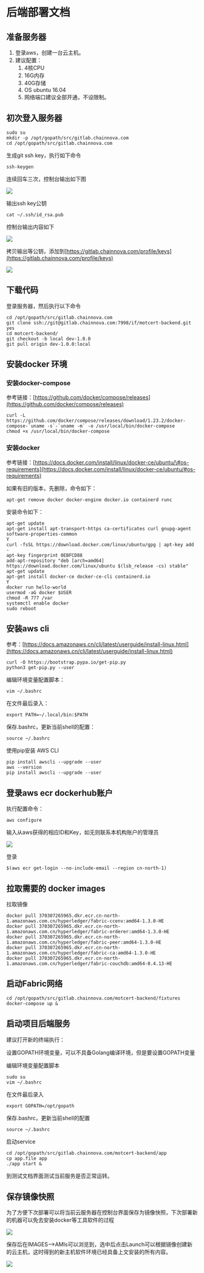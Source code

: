 # 后端部署文档

## 准备服务器

1. 登录aws，创建一台云主机。
2. 建议配置：
   1. 4核CPU
   2. 16G内存
   3. 40G存储
   4. OS ubuntu 16.04
   5. 网络端口建议全部开通，不设限制。

## 初次登入服务器

```
sudo su
mkdir -p /opt/gopath/src/gitlab.chainnova.com
cd /opt/gopath/src/gitlab.chainnova.com
```

生成git ssh key，执行如下命令

```text
ssh-keygen
```

连续回车三次，控制台输出如下图

![](../.gitbook/assets/image%20%283%29.png)

 输出ssh key公钥

```text
cat ~/.ssh/id_rsa.pub
```

 控制台输出内容如下

![](../.gitbook/assets/image%20%282%29.png)

拷贝输出等公钥，添加到[https://gitlab.chainnova.com/profile/keys](https://gitlab.chainnova.com/profile/keys)

![](../.gitbook/assets/image%20%289%29.png)

## 下载代码

登录服务器，然后执行以下命令

```text
cd /opt/gopath/src/gitlab.chainnova.com
git clone ssh://git@gitlab.chainnova.com:7998/if/motcert-backend.git
yes
cd motcert-backend/
git checkout -b local dev-1.0.0
git pull origin dev-1.0.0:local
```

## 安装docker 环境

### 安装docker-compose 

参考链接：[https://github.com/docker/compose/releases](https://github.com/docker/compose/releases)

```text
curl -L https://github.com/docker/compose/releases/download/1.23.2/docker-compose-`uname -s`-`uname -m` -o /usr/local/bin/docker-compose
chmod +x /usr/local/bin/docker-compose
```

### 安装docker

参考链接：[https://docs.docker.com/install/linux/docker-ce/ubuntu/\#os-requirements](https://docs.docker.com/install/linux/docker-ce/ubuntu/#os-requirements)

如果有旧的版本，先删除，命令如下：

```text
apt-get remove docker docker-engine docker.io containerd runc
```

安装命令如下：

```text
apt-get update
apt-get install apt-transport-https ca-certificates curl gnupg-agent software-properties-common
Y
curl -fsSL https://download.docker.com/linux/ubuntu/gpg | apt-key add -
apt-key fingerprint 0EBFCD88
add-apt-repository "deb [arch=amd64] https://download.docker.com/linux/ubuntu $(lsb_release -cs) stable"
apt-get update
apt-get install docker-ce docker-ce-cli containerd.io
Y
docker run hello-world
usermod -aG docker $USER
chmod -R 777 /var
systemctl enable docker
sudo reboot
```

## 安装aws cli

参考：[https://docs.amazonaws.cn/cli/latest/userguide/install-linux.html](https://docs.amazonaws.cn/cli/latest/userguide/install-linux.html)

```text
curl -O https://bootstrap.pypa.io/get-pip.py
python3 get-pip.py --user
```

编辑环境变量配置脚本：

```text
vim ~/.bashrc
```

在文件最后录入：

```text
export PATH=~/.local/bin:$PATH
```

保存.bashrc，更新当前shell的配置：

```text
source ~/.bashrc
```

使用pip安装 AWS CLI

```text
pip install awscli --upgrade --user
aws --version
pip install awscli --upgrade --user
```

## 登录aws ecr dockerhub账户

执行配置命令：

```text
aws configure
```

输入从aws获得的相应ID和Key，如无则联系本机构账户的管理员

![](../.gitbook/assets/image%20%2822%29.png)

登录

```text
$(aws ecr get-login --no-include-email --region cn-north-1)
```

## 拉取需要的 docker images

拉取镜像

```text
docker pull 370307265965.dkr.ecr.cn-north-1.amazonaws.com.cn/hyperledger/fabric-ccenv:amd64-1.3.0-HE
docker pull 370307265965.dkr.ecr.cn-north-1.amazonaws.com.cn/hyperledger/fabric-orderer:amd64-1.3.0-HE
docker pull 370307265965.dkr.ecr.cn-north-1.amazonaws.com.cn/hyperledger/fabric-peer:amd64-1.3.0-HE
docker pull 370307265965.dkr.ecr.cn-north-1.amazonaws.com.cn/hyperledger/fabric-ca:amd64-1.3.0-HE
docker pull 370307265965.dkr.ecr.cn-north-1.amazonaws.com.cn/hyperledger/fabric-couchdb:amd64-0.4.13-HE
```

## 启动Fabric网络

```text
cd /opt/gopath/src/gitlab.chainnova.com/motcert-backend/fixtures
docker-compose up &
```

## 启动项目后端服务

建议打开新的终端执行：

设置GOPATH环境变量，可以不具备Golang编译环境，但是要设置GOPATH变量

编辑环境变量配置脚本

```text
sudo su
vim ~/.bashrc
```

在文件最后录入

```text
export GOPATH=/opt/gopath
```

保存.bashrc，更新当前shell的配置

```text
source ~/.bashrc
```

启动service

```text
cd /opt/gopath/src/gitlab.chainnova.com/motcert-backend/app
cp app.file app
./app start &
```

到测试文档界面测试当前服务是否正常运转。

## 保存镜像快照

为了方便下次部署可以将当前云服务器在控制台界面保存为镜像快照，下次部署新的机器可以免去安装docker等工具软件的过程

![](../.gitbook/assets/image%20%2837%29.png)



保存后在IMAGES--&gt;AMIs可以浏览到，选中后点击Launch可以根据镜像创建新的云主机，这时得到的新主机软件环境已经具备上文安装的所有内容。

![](../.gitbook/assets/image%20%2823%29.png)



